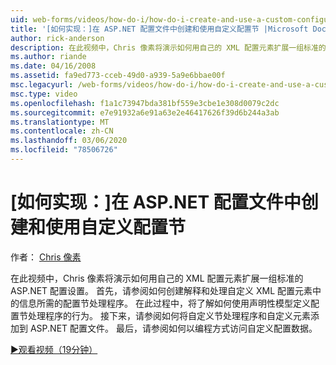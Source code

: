 ```yaml
---
uid: web-forms/videos/how-do-i/how-do-i-create-and-use-a-custom-configuration-section-in-an-aspnet-configuration-file
title: '[如何实现：]在 ASP.NET 配置文件中创建和使用自定义配置节 |Microsoft Docs'
author: rick-anderson
description: 在此视频中，Chris 像素将演示如何用自己的 XML 配置元素扩展一组标准的 ASP.NET 配置设置。 首先，请参阅如何 。
ms.author: riande
ms.date: 04/16/2008
ms.assetid: fa9ed773-cceb-49d0-a939-5a9e6bbae00f
msc.legacyurl: /web-forms/videos/how-do-i/how-do-i-create-and-use-a-custom-configuration-section-in-an-aspnet-configuration-file
msc.type: video
ms.openlocfilehash: f1a1c73947bda381bf559e3cbe1e308d0079c2dc
ms.sourcegitcommit: e7e91932a6e91a63e2e46417626f39d6b244a3ab
ms.translationtype: MT
ms.contentlocale: zh-CN
ms.lasthandoff: 03/06/2020
ms.locfileid: "78506726"
---
```

# <a name="how-do-i-create-and-use-a-custom-configuration-section-in-an-aspnet-configuration-file"></a>[如何实现：]在 ASP.NET 配置文件中创建和使用自定义配置节

作者： [Chris 像素](https://twitter.com/chrispels)

在此视频中，Chris 像素将演示如何用自己的 XML 配置元素扩展一组标准的 ASP.NET 配置设置。 首先，请参阅如何创建解释和处理自定义 XML 配置元素中的信息所需的配置节处理程序。 在此过程中，将了解如何使用声明性模型定义配置节处理程序的行为。 接下来，请参阅如何将自定义节处理程序和自定义元素添加到 ASP.NET 配置文件。 最后，请参阅如何以编程方式访问自定义配置数据。

[&#9654;观看视频（19分钟）](https://channel9.msdn.com/Blogs/ASP-NET-Site-Videos/how-do-i-create-and-use-a-custom-configuration-section-in-an-aspnet-configuration-file)
